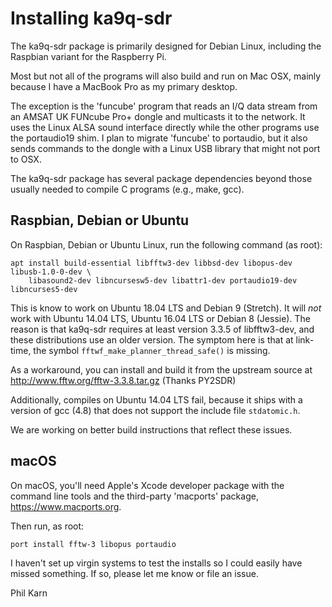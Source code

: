 # Installing ka9q-sdr

The ka9q-sdr package is primarily designed for Debian Linux,
including the Raspbian variant for the Raspberry Pi.

Most but not all of the programs will also build and run on Mac OSX,
mainly because I have a MacBook Pro as my primary desktop.

The exception is the 'funcube' program that reads an I/Q data stream
from an AMSAT UK FUNcube Pro+ dongle and multicasts it to the
network. It uses the Linux ALSA sound interface directly while the
other programs use the portaudio19 shim. I plan to migrate 'funcube'
to portaudio, but it also sends commands to the dongle with a Linux
USB library that might not port to OSX.

The ka9q-sdr package has several package dependencies beyond those
usually needed to compile C programs (e.g., make, gcc).

## Raspbian, Debian or Ubuntu

On Raspbian, Debian or Ubuntu Linux, run the following command (as root):

```
apt install build-essential libfftw3-dev libbsd-dev libopus-dev libusb-1.0-0-dev \
    libasound2-dev libncursesw5-dev libattr1-dev portaudio19-dev libncurses5-dev
```
This is know to work on Ubuntu 18.04 LTS and Debian 9 (Stretch). It will *not* work 
with Ubuntu 14.04 LTS, Ubuntu 16.04 LTS or Debian 8 (Jessie). The reason is that 
ka9q-sdr requires at least version 3.3.5 of libfftw3-dev, and these distributions 
use an older version. The symptom here is that at link-time, the symbol 
`fftwf_make_planner_thread_safe()` is missing.

As a workaround, you can install and build it from the upstream 
source at http://www.fftw.org/fftw-3.3.8.tar.gz (Thanks PY2SDR)

Additionally, compiles on Ubuntu 14.04 LTS fail, because it ships with
a version of gcc (4.8) that does not support the include file
`stdatomic.h`.

We are working on better build instructions that reflect these issues.

## macOS

On macOS, you'll need Apple's Xcode developer package with the command
line tools and the third-party 'macports' package, https://www.macports.org.

Then run, as root:

```
port install fftw-3 libopus portaudio
```

I haven't set up virgin systems to test the installs so I could easily have missed something. If so, please let me know or file an issue.

Phil Karn

